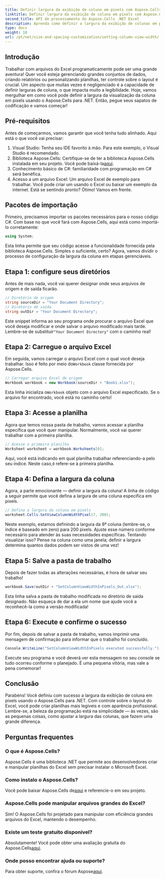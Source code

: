 ```yaml
---
title: Definir largura da exibição de coluna em pixels com Aspose.Cells para .NET
linktitle: Definir largura da exibição de coluna em pixels com Aspose.Cells para .NET
second_title: API de processamento do Aspose.Cells .NET Excel
description: Aprenda como definir a largura da exibição de colunas em pixels com o Aspose.Cells para .NET neste tutorial abrangente e passo a passo que simplifica a manipulação do Excel.
type: docs
weight: 10
url: /pt/net/size-and-spacing-customization/setting-column-view-width/
---
```

## Introdução
Trabalhar com arquivos do Excel programaticamente pode ser uma grande aventura! Quer você esteja gerenciando grandes conjuntos de dados, criando relatórios ou personalizando planilhas, ter controle sobre o layout é crucial. Um aspecto que muitas vezes é negligenciado é a capacidade de definir larguras de coluna, o que impacta muito a legibilidade. Hoje, vamos mergulhar em como você pode definir a largura da visualização da coluna em pixels usando o Aspose.Cells para .NET. Então, pegue seus sapatos de codificação e vamos começar!
## Pré-requisitos
Antes de começarmos, vamos garantir que você tenha tudo alinhado. Aqui está o que você vai precisar:
1. Visual Studio: Tenha seu IDE favorito à mão. Para este exemplo, o Visual Studio é recomendado.
2.  Biblioteca Aspose.Cells: Certifique-se de ter a biblioteca Aspose.Cells instalada em seu projeto. Você pode baixá-la[aqui](https://releases.aspose.com/cells/net/).
3. Conhecimento básico de C#: familiaridade com programação em C# será benéfica.
4. Acesso a um arquivo Excel: Um arquivo Excel de exemplo para trabalhar. Você pode criar um usando o Excel ou baixar um exemplo da internet.
Está se sentindo pronto? Ótimo! Vamos em frente.
## Pacotes de importação
Primeiro, precisamos importar os pacotes necessários para o nosso código C#. Com base no que você fará com Aspose.Cells, aqui está como importá-lo corretamente:
```csharp
using System;
```
Esta linha permite que seu código acesse a funcionalidade fornecida pela biblioteca Aspose.Cells. Simples o suficiente, certo? Agora, vamos dividir o processo de configuração da largura da coluna em etapas gerenciáveis.
## Etapa 1: configure seus diretórios
Antes de mais nada, você vai querer designar onde seus arquivos de origem e de saída ficarão.
```csharp
// Diretório de origem
string sourceDir = "Your Document Directory";
// Diretório de saída
string outDir = "Your Document Directory";
```
 Este snippet informa ao seu programa onde procurar o arquivo Excel que você deseja modificar e onde salvar o arquivo modificado mais tarde. Lembre-se de substituir`"Your Document Directory"` com o caminho real!
## Etapa 2: Carregue o arquivo Excel
 Em seguida, vamos carregar o arquivo Excel com o qual você deseja trabalhar. Isso é feito por meio do`Workbook` classe fornecida por Aspose.Cells.
```csharp
// Carregar arquivo Excel de origem
Workbook workbook = new Workbook(sourceDir + "Book1.xlsx");
```
 Esta linha inicializa o`Workbook` objeto com o arquivo Excel especificado. Se o arquivo for encontrado, você está no caminho certo!
## Etapa 3: Acesse a planilha
Agora que temos nossa pasta de trabalho, vamos acessar a planilha específica que você quer manipular. Normalmente, você vai querer trabalhar com a primeira planilha.
```csharp
// Acesse a primeira planilha
Worksheet worksheet = workbook.Worksheets[0];
```
 Aqui, você está indicando em qual planilha trabalhar referenciando-a pelo seu índice. Neste caso,`0` refere-se à primeira planilha.
## Etapa 4: Defina a largura da coluna
Agora, a parte emocionante — definir a largura da coluna! A linha de código a seguir permite que você defina a largura de uma coluna específica em pixels.
```csharp
// Defina a largura da coluna em pixels
worksheet.Cells.SetViewColumnWidthPixel(7, 200);
```
Neste exemplo, estamos definindo a largura da 8ª coluna (lembre-se, o índice é baseado em zero) para 200 pixels. Ajuste esse número conforme necessário para atender às suas necessidades específicas. Tentando visualizar isso? Pense na coluna como uma janela; definir a largura determina quantos dados podem ser vistos de uma vez!
## Etapa 5: Salve a pasta de trabalho
Depois de fazer todas as alterações necessárias, é hora de salvar seu trabalho!
```csharp
workbook.Save(outDir + "SetColumnViewWidthInPixels_Out.xlsx");
```
Esta linha salva a pasta de trabalho modificada no diretório de saída designado. Não esqueça de dar a ela um nome que ajude você a reconhecê-la como a versão modificada!
## Etapa 6: Execute e confirme o sucesso
Por fim, depois de salvar a pasta de trabalho, vamos imprimir uma mensagem de confirmação para informar que o trabalho foi concluído.
```csharp
Console.WriteLine("SetColumnViewWidthInPixels executed successfully.");
```
Execute seu programa e você deverá ver esta mensagem no seu console se tudo ocorreu conforme o planejado. É uma pequena vitória, mas vale a pena comemorar!
## Conclusão
Parabéns! Você definiu com sucesso a largura da exibição de coluna em pixels usando o Aspose.Cells para .NET. Com controle sobre o layout do Excel, você pode criar planilhas mais legíveis e com aparência profissional. Lembre-se, a beleza da programação está na simplicidade — às vezes, são as pequenas coisas, como ajustar a largura das colunas, que fazem uma grande diferença.
## Perguntas frequentes
### O que é Aspose.Cells?
Aspose.Cells é uma biblioteca .NET que permite aos desenvolvedores criar e manipular planilhas do Excel sem precisar instalar o Microsoft Excel.
### Como instalo o Aspose.Cells?
 Você pode baixar Aspose.Cells de[aqui](https://releases.aspose.com/cells/net/) e referencie-o em seu projeto.
### Aspose.Cells pode manipular arquivos grandes do Excel?
Sim! O Aspose.Cells foi projetado para manipular com eficiência grandes arquivos do Excel, mantendo o desempenho.
### Existe um teste gratuito disponível?
 Absolutamente! Você pode obter uma avaliação gratuita do Aspose.Cells[aqui](https://releases.aspose.com/).
### Onde posso encontrar ajuda ou suporte?
 Para obter suporte, confira o fórum Aspose[aqui](https://forum.aspose.com/c/cells/9).